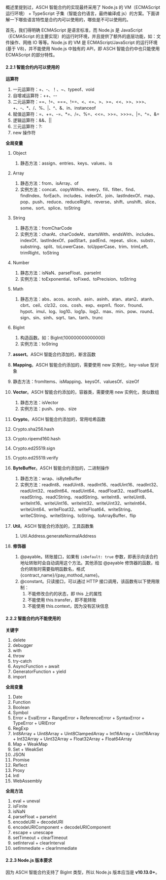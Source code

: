 

概述里提到过，ASCH 智能合约的实现最终采用了 Node.js 的 VM（ECMAScript 运行环境） + TypeScript 子集（智能合约语言，最终编译成 js）的方案。下面讲解一下哪些语言特性是合约内可以使用的，哪些是不可以使用的。

首先，我们得明确 ECMAScript 是语言标准，而 Node.js 是 JavaScript（ECMAScript 的主要实现）的运行时环境，并且提供了额外的底层功能，如：文件操作、网络 IO 等等。Node.js 的 VM 是 ECMAScript/JavaScript 的运行环境(基于 V8)，并不能使用 Node.js 中独有的 API，即 ASCH 智能合约中也只能使用 ECMAScript 的部分特性。

#### 2.2.1 智能合约内可以使用的

**运算符**

1. 一元运算符：+、-、！、~、typeof、void
2. 自增减运算符：++、--
3. 二元运算符：==、!=、===、!==、<、<=、>、>=、<<、>>、>>>、+、-、*、/、%、|、^、&、in、instanceof
4. 赋值运算符：=、+=、-=、*=、/=、%=、<<=、>>=、>>>=、|=、^=、&=
5. 逻辑运算符：&&、||
6. 三元运算符：?:
7. new 操作符

**全局变量**

1. Object

   1. 静态方法：assign、entries、keys、values、is
2. Array

   1. 静态方法：from、isArray、of
   2. 实例方法：concat、copyWithin、every、fill、filter、find、findIndex、forEach、includes、indexOf、join、lastIndexOf、map、pop、push、reduce、reduceRight、reverse、shift、unshift、slice、some、sort、splice、toString
3. String

   1. 静态方法：fromCharCode
   2. 实例方法：charAt、charCodeAt、startsWith、endsWith、includes、indexOf、lastIndexOf、padStart、padEnd、repeat、slice、substr、substring、split、toLowerCase、toUpperCase、trim、trimLeft、trimRight、toString
4. Number

   1. 静态方法：isNaN、parseFloat、parseInt
   2. 实例方法：toExponential、toFixed、toPrecision、toString
5. Math

   1. 静态方法：abs、acos、acosh、asin、asinh、atan、atan2、atanh、cbrt、ceil、clz32、cos、cosh、exp、expm1、floor、fround、hypot、imul、log、log10、log1p、log2、max、min、pow、round、sign、sin、sinh、sqrt、tan、tanh、trunc
6. BigInt

   1. 构造函数。如：BigInt(100000000000000)
   2. 实例方法：toString
7. **assert**。ASCH 智能合约添加的，断言函数
8. **Mapping**。ASCH 智能合约添加的，需要使用 new 实例化，key-value 型对象
  1. 静态方法：fromItems、isMapping、keysOf、valuesOf、sizeOf
9. **Vector**。ASCH 智能合约添加的，容器类，需要使用 new 实例化，类似数组
   1. 静态方法：isVector
   2. 实例方法：push、pop、size
10. **Crypto**。ASCH 智能合约添加的，常用哈希函数
  1. Crypto.sha256.hash
  2. Crypto.ripemd160.hash
  3. Crypto.ed25519.sign
  4. Crypto.ed25519.verify
11. **ByteBuffer**。ASCH 智能合约添加的，二进制操作
    1. 静态方法：wrap、isByteBuffer
    2. 实例方法：readInt8、readUint8、readInt16、readUint16、readInt32、readUint32、readInt64、readUint64、readFloat32、readFloat64、readString、readCString、readIString、writeInt8、writeUint8、writeInt16、writeUint16、writeInt32、writeUint32、writeInt64、writeUint64、writeFloat32、writeFloat64、writeString、writeCString、writeIString、toString、toArrayBuffer、flip
12. **Util**。ASCH 智能合约添加的，工具函数集
    1. Util.Address.generateNormalAddress
13. **修饰器**
    1. @payable。转账接口，如果有 `isDefault: true` 参数，即表示向该合约地址转账时会自动调用这个方法。其他添加 @payable 修饰器的函数，给合约转账时需要指明函数名，格式 {contract_name}/{pay_mothod_name}。
    2. @constant。只读接口，可以通过 HTTP 接口调用，该函数有以下使用限制：
       1. 不能修改合约的状态，即 this 上的属性
       2. 不能使用 this.transfer，即不能转账
       3. 不能使用 this.context，因为没有区块信息

#### 2.2.2 智能合约内不能使用的

**关键字**

1. delete
2. debugger
3. with
4. throw
5. try-catch
6. AsyncFunction + await
7. GeneratorFunction + yield
8. import

**全局变量**

1. Date
2. Function
3. Boolean
4. Symbol
5. Error + EvalError + RangeError + ReferenceError + SyntaxError + TypeError + URIError
6. RegExp
7. Int8Array + Uint8Array + Uint8ClampedArray + Int16Array + Uint16Array + Int32Array + Uint32Array + Float32Array + Float64Array
8. Map + WeakMap
9. Set + WeakSet
10. JSON
11. Promise
12. Reflect
13. Proxy
14. Intl
15. WebAssembly

**全局方法**

1. eval + uneval
2. isFinite
3. isNaN
4. parseFloat + parseInt
5. encodeURI + decodeURI
6. encodeURIComponent + decodeURIComponent
7. escape + unescape
8. setTimeout + clearTimeout
9. setInterval + clearInterval
10. setImmediate + clearImmediate

#### 2.2.3 Node.js 版本要求

因为 ASCH 智能合约支持了 BigInt 类型，所以 Node.js 版本应当是 **v10.13.0+**。
